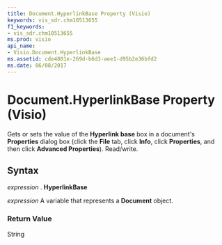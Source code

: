 ```yaml
---
title: Document.HyperlinkBase Property (Visio)
keywords: vis_sdr.chm10513655
f1_keywords:
- vis_sdr.chm10513655
ms.prod: visio
api_name:
- Visio.Document.HyperlinkBase
ms.assetid: cde4801e-269d-b6d3-aee1-d95b2e36bfd2
ms.date: 06/08/2017
---
```



# Document.HyperlinkBase Property (Visio)

Gets or sets the value of the  **Hyperlink base** box in a document's **Properties** dialog box (click the **File** tab, click **Info**, click  **Properties**, and then click  **Advanced Properties**). Read/write.


## Syntax

 _expression_ . **HyperlinkBase**

 _expression_ A variable that represents a **Document** object.


### Return Value

String


